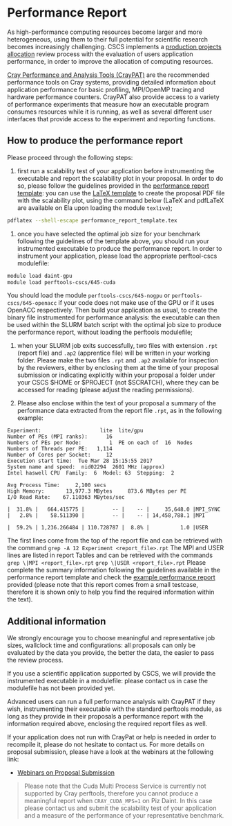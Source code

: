 # Performance Report

As high-performance computing resources become larger and more heterogeneous,
using them to their full potential for scientific research becomes increasingly
challenging. 
CSCS implements a [production projects allocation](http://www.cscs.ch/user_lab/allocation_schemes/index.html) 
review process with the evaluation of users application performance, in order to improve the allocation of computing resources.

[Cray Performance and Analysis Tools (CrayPAT)](/scientific_computing/code_analysis/craypat) are the recommended performance tools on Cray systems, providing detailed information about application performance for basic profiling, MPI/OpenMP tracing and hardware performance counters.
CrayPAT also provide access to a variety of performance experiments that measure how an executable program consumes resources while it is running, as well as several different user interfaces that provide access to the experiment and reporting functions.

## How to produce the performance report

Please proceed through the following steps:

1. first run a scalability test of your application before instrumenting the executable and report the scalability plot in your proposal. In order to do so, please follow the guidelines provided in the [performance report template](performance_report_template.pdf): you can use the [LaTeX template](performance_report_template.tex) to create the proposal PDF  file with the scalability plot, using the command below (LaTeX and pdfLaTeX are available on Ela upon loading the module `texlive`);
 ```bash
 pdflatex --shell-escape performance_report_template.tex
 ```
 
1. once you have selected the optimal job size for your benchmark following the guidelines of the template above, you should run your instrumented executable to produce the performance report. In order to instrument your application, please load the appropriate perftool-cscs modulefile: 
 ```bash
 module load daint-gpu
 module load perftools-cscs/645-cuda
 ```
 You should load the module `perftools-cscs/645-nogpu` or `perftools-cscs/645-openacc` if your code does not make use of the GPU or if it uses OpenACC respectively. Then build your application as usual, to create the binary file instrumented for performance analysis: the executable can then be used within the SLURM batch script with the optimal job size to produce the performance report, without loading the perftools modulefile;

1. when your SLURM job exits successfully, two files with extension `.rpt` (report file) and `.ap2` (apprentice file) will be written in your working folder. Please make the two files `.rpt` and `.ap2` available for inspection by the reviewers, either by enclosing them at the time of your proposal submission or indicating explicitly within your proposal a folder under your CSCS $HOME or $PROJECT (not $SCRATCH), where they can be accessed for reading (please adjust the reading permissions).

1. Please also enclose within the text of your proposal a summary of the performance data extracted from the report file `.rpt`, as in the following example:
 ```
 Experiment:                   lite  lite/gpu     
 Number of PEs (MPI ranks):      16
 Numbers of PEs per Node:         1  PE on each of  16  Nodes
 Numbers of Threads per PE:   1,114
 Number of Cores per Socket:     12
 Execution start time:  Tue Mar 28 15:15:55 2017
 System name and speed:  nid02294  2601 MHz (approx)
 Intel haswell CPU  Family:  6  Model: 63  Stepping:  2

 Avg Process Time:     2,100 secs             
 High Memory:       13,977.3 MBytes     873.6 MBytes per PE
 I/O Read Rate:    67.110363 MBytes/sec       

 |  31.8% |   664.415775 |         -- |    -- |     35,648.0 |MPI_SYNC
 |   2.8% |    58.511390 |         -- |    -- | 14,458,788.1 |MPI

 |  59.2% | 1,236.266484 | 110.728787 |  8.8% |          1.0 |USER
 ```

 The first lines come from the top of the report file and can be retrieved with the command 
 `grep -A 12 Experiment <report_file>.rpt`
 The MPI and USER lines are listed in report Tables and can be retrieved with the commands
 `grep \|MPI <report_file>.rpt`
 `grep \|USER <report_file>.rpt`
 Please complete the summary information following the guidelines available in the performance report template and check the [example performance report](example_performance_report.html) provided (please note that this report comes from a small testcase, therefore it is shown only to help you find the required information within the text).

## Additional information

We strongly encourage you to choose meaningful and representative job sizes,
wallclock time and configurations: all proposals can only be evaluated by the
data you provide, the better the data, the easier to pass the review process.

If you use a scientific application supported by CSCS, we will provide the
instrumented executable in a modulefile: please contact us in case the
modulefile has not been provided yet.

Advanced users can run a full performance analysis with CrayPAT if they wish,
instrumenting their executable with the standard perftools module, as long as
they provide in their proposals a performance report with the information
required above, enclosing the required report files as well.

If your application does not run with CrayPat or help is needed in order to
recompile it, please do not hesitate to contact us. For more details on
proposal submission, please have a look at the webinars at the following link:
* [Webinars on Proposal Submission](https://www.youtube.com/playlist?list=PL1tk5lGm7zvRnZJZQkVyC9wx-_1eiEJ5v)

> Please note that the Cuda Multi Process Service is currently not supported by Cray perftools, therefore you cannot produce a meaningful report when `CRAY_CUDA_MPS=1` on Piz Daint. In this case please contact us and submit the scalability test of your application and a measure of the performance of your representative benchmark.
